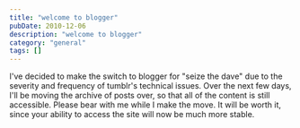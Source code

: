 ```yaml
---
title: "welcome to blogger"
pubDate: 2010-12-06
description: "welcome to blogger"
category: "general"
tags: []
---
```


I've decided to make the switch to blogger for "seize the dave" due to the severity and frequency of tumblr's technical issues. Over the next few days, I'll be moving the archive of posts over, so that all of the content is still accessible. Please bear with me while I make the move. It will be worth it, since your ability to access the site will now be much more stable.
